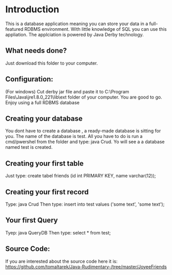 # Introduction
This is a database application meaning you can store your data in a full-featured RDBMS environment. 
With little knowledge of SQL you can use this appliation.
The applciation is powered by Java Derby technology.  

## What needs done?
Just download this folder to your computer. 

## Configuration: 
(For windows)
Cut derby jar file and paste it to C:\Program Files\Java\jre1.8.0_221\lib\ext folder of your computer.
You are good to go. Enjoy using a full RDBMS database

## Creating your database
You dont have to create a database , a ready-made database is sitting for you. The name of the database is test. 
All you have to do is run a cmd/pwershel  from the folder and type: java Crud. Yo will see a a database named test is created.

## Creating your first table
Just type: 
create tabel friends 
(id int PRIMARY KEY, name varchar(12));

## Creating your first record
Type: java Crud
Then type: insert into test 
values ('some text', 'some text');

## Your first Query
Tyep: java QueryDB
Then type: 
select * from test;

## Source Code: 
If you are interested about the source code here it is: https://github.com/tomaltarek/Java-Rudimentary-/tree/master/JoyeeFriends 
